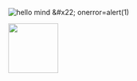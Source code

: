 ![hello mind &#x26;&#x23;&#x78;&#x32;&#x32;&#x3B; onerror=alert(1)](qqq)

<img src= "javascript:alert(‘xss‘);" width=100>